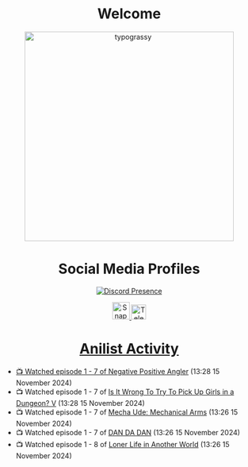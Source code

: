 <div align="center">

# Welcome
<a href="https://github.com/kawarimidoll/typograssy">
    <img alt="typograssy" src="https://typograssy.deno.dev/api?text=%E3%82%88%E3%81%86%E3%81%93%E3%81%9D%E3%81%BF%E3%81%AA%E3%81%95%E3%82%93%20-%20Sheby--&&l0=none&l1=82d9d0&l2=027353&l3=038c4c&l4=01402e&bg=none&frame=none&speed=100&comment=" width="421.99">
</a>

</div>

<div align="center">

# Social Media Profiles

[![Discord Presence](https://lanyard.cnrad.dev/api/612532963938271232)](https://discord.com/users/612532963938271232)


<a href="https://www.snapchat.com/add/a.sheby" title="Snapchat Profile">
    <img src="https://www.freepnglogos.com/uploads/snapchat-logo-png-0.png" width="35" alt="Snapchat Logo" />


<a href="https://t.me/ASheby" title="Telegram Profile">
    <img src="https://www.freepnglogos.com/uploads/telegram-logo-png-0.png" width="30" alt="Telegram Logo" />


</div>

<div align="center">

# Anilist Activity

</div>

<!-- ANILIST_ACTIVITY:start -->

-   📺 Watched episode 1 - 7 of [Negative Positive Angler](https://anilist.co/anime/179919) (13:28 15 November 2024)
-   📺 Watched episode 1 - 7 of [Is It Wrong To Try To Pick Up Girls in a Dungeon? V](https://anilist.co/anime/170732) (13:28 15 November 2024)
-   📺 Watched episode 1 - 7 of [Mecha Ude: Mechanical Arms](https://anilist.co/anime/154673) (13:26 15 November 2024)
-   📺 Watched episode 1 - 7 of [DAN DA DAN](https://anilist.co/anime/171018) (13:26 15 November 2024)
-   📺 Watched episode 1 - 8 of [Loner Life in Another World](https://anilist.co/anime/173693) (13:26 15 November 2024)

<!-- ANILIST_ACTIVITY:end -->
